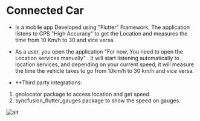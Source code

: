 # Connected Car

- Is a mobile app Developed using "Flutter" Framework, The application listens to GPS "High Accuracy" to get the Location and measures the time from 10 Km/h to 30 and vice versa.

- As a user, you open the application "For now, You need to open the Location services manually" .
It will start listening automatically to location services, and depending on your current speed, it will measure the time the vehicle takes to go from 10km/h to 30 km/h and vice versa.

- **Third party integrations:

1.	geolocator package to access location and get speed.
2.	syncfusion_flutter_gauges package to show the speed on gauges.

![alt ](https://i.ibb.co/fqM9ZM7/Screenshot-1592737603.png)

